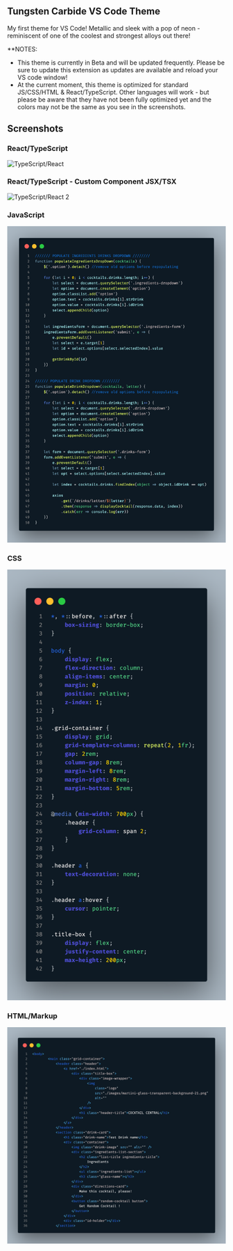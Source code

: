 ## Tungsten Carbide VS Code Theme

My first theme for VS Code! Metallic and sleek with a pop of neon - reminiscent of one of the coolest and strongest alloys out there!

**NOTES: 

- This theme is currently in Beta and will be updated frequently. Please be sure to update this extension as updates are available and reload your VS code window!
- At the current moment, this theme is optimized for standard JS/CSS/HTML & React/TypeScript. Other languages will work - but please be aware that they have not been fully optimized yet and the colors may not be the same as you see in the screenshots. 

## Screenshots

### React/TypeScript
![TypeScript/React](https://drive.google.com/file/d/1txgTNE5DR0yrcGSQbmvC9HHn-wKqOHM3/view?usp=share_link)

### React/TypeScript - Custom Component JSX/TSX
![TypeScript/React 2](https://drive.google.com/file/d/18kIDe8jGRiupN0cc0NTXCAdae608k4F1/view?usp=sharing) 

### JavaScript
![JS](images/tc-js.png) 

### CSS
![CSS](images/tc-css.png) 

### HTML/Markup
![HTML](images/tc-html.png)





